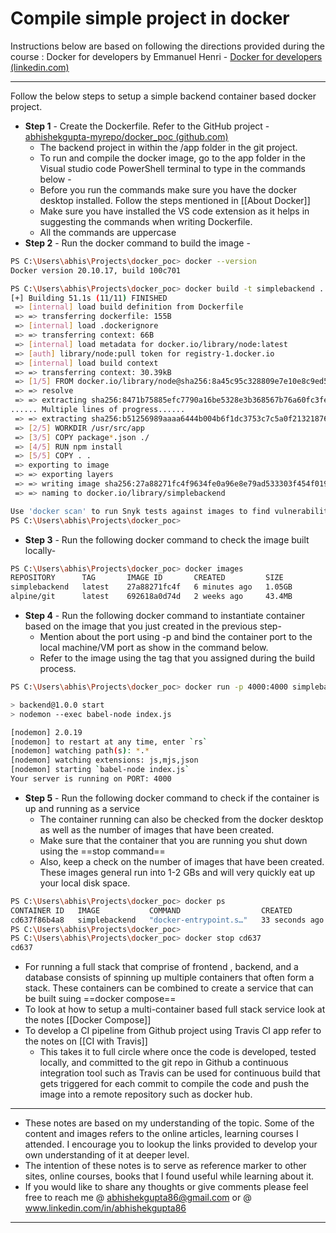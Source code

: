 # Compile simple project in docker
Instructions below are based on following the directions provided during the course :  Docker for developers by Emmanuel Henri - [Docker for developers (linkedin.com)](https://www.linkedin.com/learning/docker-for-developers-14493163/docker-for-developers?autoplay=true&resume=false)

---

Follow the below steps to setup a simple backend container based docker project.

- **Step 1** - Create the Dockerfile. Refer to the GitHub project - [abhishekgupta-myrepo/docker_poc (github.com)](https://github.com/abhishekgupta-myrepo/docker_poc)
	- The backend project in within the /app folder in the git project.
	- To run and compile the docker image, go to the app folder in the Visual studio code PowerShell terminal to type in the commands below - 
	- Before you run the commands make sure you have the docker desktop installed. Follow the steps mentioned in [[About Docker]]
	- Make sure you have installed the VS code extension as it helps in suggesting the commands when writing Dockerfile.
	- All the commands are uppercase
- **Step 2** - Run the docker command to build the image - 
```bash
PS C:\Users\abhis\Projects\docker_poc> docker --version
Docker version 20.10.17, build 100c701

PS C:\Users\abhis\Projects\docker_poc> docker build -t simplebackend .
[+] Building 51.1s (11/11) FINISHED
 => [internal] load build definition from Dockerfile                                                                      0.1s
 => => transferring dockerfile: 155B                                                                                      0.0s
 => [internal] load .dockerignore                                                                                         0.0s
 => => transferring context: 66B                                                                                          0.0s
 => [internal] load metadata for docker.io/library/node:latest                                                            2.1s
 => [auth] library/node:pull token for registry-1.docker.io                                                               0.0s
 => [internal] load build context                                                                                         0.1s
 => => transferring context: 30.39kB                                                                                      0.0s 
 => [1/5] FROM docker.io/library/node@sha256:8a45c95c328809e7e10e8c9ed5bf8374620d62e52de1df7ef8e71a9596ec8676            30.5s 
 => => resolve 
 => => extracting sha256:8471b75885efc7790a16be5328e3b368567b76a60fc3feabd6869c15e175ee05                                 4.7s 
...... Multiple lines of progress......
 => => extracting sha256:b51256989aaaa6444b004b6f1dc3753c7c5a0f2132187622ee395e1327c36061                                 0.0s 
 => [2/5] WORKDIR /usr/src/app                                                                                            0.5s 
 => [3/5] COPY package*.json ./                                                                                           0.0s 
 => [4/5] RUN npm install                                                                                                16.4s 
 => [5/5] COPY . .                                                                                                        0.0s 
 => exporting to image                                                                                                    1.4s 
 => => exporting layers                                                                                                   1.4s 
 => => writing image sha256:27a88271fc4f9634fe0a96e8e79ad533303f454f01966daa78fa5562931c4760                              0.0s 
 => => naming to docker.io/library/simplebackend                                                                          0.0s 

Use 'docker scan' to run Snyk tests against images to find vulnerabilities and learn how to fix them
PS C:\Users\abhis\Projects\docker_poc>

```
- **Step 3** - Run the following docker command to check the image built locally- 
```bash
PS C:\Users\abhis\Projects\docker_poc> docker images
REPOSITORY      TAG       IMAGE ID       CREATED         SIZE
simplebackend   latest    27a88271fc4f   6 minutes ago   1.05GB
alpine/git      latest    692618a0d74d   2 weeks ago     43.4MB
```
- **Step 4** - Run the following docker command to instantiate container based on the image that you just created in the previous step-
	- Mention about the port using -p and bind the container port to the local machine/VM port as show in the command below.
	- Refer to the image using the tag that you assigned during the build process.
```bash
PS C:\Users\abhis\Projects\docker_poc> docker run -p 4000:4000 simplebackend

> backend@1.0.0 start
> nodemon --exec babel-node index.js

[nodemon] 2.0.19
[nodemon] to restart at any time, enter `rs`
[nodemon] watching path(s): *.*
[nodemon] watching extensions: js,mjs,json
[nodemon] starting `babel-node index.js`
Your server is running on PORT: 4000
```
- **Step 5** - Run the following docker command to check if the container is up and running as a service
	- The container running can also be checked from the docker desktop as well as the number of images that have been created.
	- Make sure that the container that you are running you shut down using the ==stop command==
	- Also, keep a check on the number of images that have been created. These images general run into 1-2 GBs and will very quickly eat up your local disk space.
	
```bash
PS C:\Users\abhis\Projects\docker_poc> docker ps
CONTAINER ID   IMAGE           COMMAND                  CREATED          STATUS          PORTS                    NAMES
cd637f86b4a8   simplebackend   "docker-entrypoint.s…"   33 seconds ago   Up 32 seconds   0.0.0.0:4000->4000/tcp   great_heyrovsky
PS C:\Users\abhis\Projects\docker_poc> 
PS C:\Users\abhis\Projects\docker_poc> docker stop cd637
cd637
```

- For running a full stack that comprise of frontend , backend, and a database consists of spinning up multiple containers that often form a stack. These containers can be combined to create a service that can be built suing ==docker compose==
- To look at how to setup a multi-container based full stack service look at the notes [[Docker Compose]]
- To develop a CI pipeline from Github project using Travis CI app refer to the notes on [[CI with Travis]]
	- This takes it to full circle where once the code is developed, tested locally, and committed to the git repo in Github a continuous integration tool such as Travis can be used for continuous build that gets triggered for each commit to compile the code and push the image into a remote repository such as docker hub.


---
- These notes are based on my understanding of the topic. Some of the content and images refers to the online articles, learning courses I attended. I encourage you to lookup the links provided to develop your own understanding of it at deeper level.
- The intention of these notes is to serve as reference marker to other sites, online courses, books that I found useful while learning about it.
- If you would like to share any thoughts or give comments please feel free to reach me @ abhishekgupta86@gmail.com or @ www.linkedin.com/in/abhishekgupta86
---

